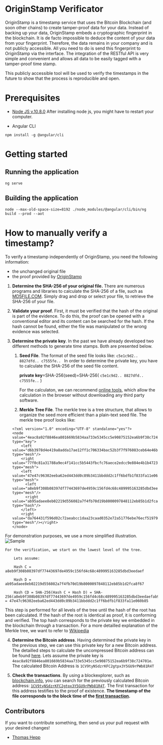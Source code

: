 # OriginStamp Verificator
OriginStamp is a timestamp service that uses the Bitcoin Blockchain (and soon other chains) to create tamper-proof data for your data. Instead of backing up your data, OriginStamp embeds a cryptographic fingerprint in the blockchain. It is de facto impossible to deduce the content of your data from your fingerprint. Therefore, the data remains in your company and is not publicly accessible. All you need to do is send this fingerprint to OriginStamp via the interface. The integration of the RESTful API is very simple and convenient and allows all data to be easily tagged with a tamper-proof time stamp.

This publicly accessible tool will be used to verify the timestamps in the future to show that the process is reproducible and open.

# Prerequisites
- [Node JS v.10.8.0](https://nodejs.org/en/download/current/)
After installing node js, you might have to restart your computer.

- Angular CLI 

`npm install -g @angular/cli`


# Getting started

## Running the application

`ng serve`

## Building the application

`node --max-old-space-size=8192 ./node_modules/@angular/cli/bin/ng build --prod --aot`

# How to manually verify a timestamp?
To verify a timestamp independently of OriginStamp, you need the following information:
- the unchanged original file
- the proof provided by [OriginStamp](https://originstamp.com)

1. **Determine the SHA-256 of your original file.**
There are numerous programs and libraries to calculate the SHA-256 of a file, such as [MD5FILE.COM](https://md5file.com/calculator). Simply drag and drop or select your file, to retrieve the SHA-256 of your file.

2. **Validate your proof**.
First, it must be verified that the hash of the original is part of the evidence. To do this, the proof can be opened with a conventional editor and its content can be searched for the hash.
If the hash cannot be found, either the file was manipulated or the wrong evidence was selected.

3. **Determine the private key**. 
In the past we have already developed two different methods to generate time stamps. Both are presented below.
   1. **Seed File**. The format of the seed file looks like: `c5e1c9d2.. 8827dfd.. c7555fe.. `
     In order to determine the private key, you have to calculate the SHA-256 of the seed file content.

       **private key**=SHA-256(seed)=SHA-256( `c5e1c9d2.. 8827dfd.. c7555fe..` )

       For the calculaton, we can recommend [online tools](https://passwordsgenerator.net/sha256-hash-generator/), which allow the calculation in the browser without downloading any third party software.

   2. **Merkle Tree File**. The merkle tree is a tree structure, that allows to organize the seed more efficient than a plain-text seed file. 
   The merkle tree proof looks like:
   
   	```
	<?xml version="1.0" encoding="UTF-8" standalone="yes"?>
	<node value="4eac8a92f8846ea801669b5834aa733e5345cc5e90875152ea6b9f38c724701e" type="key">
	    <left value="d6b3978d4e419a8adda17ae12ff1c706334bac52b3f7f976083ceb64e46b0604" type="mesh"/>
	    <right value="77f0c81a31788a9ec4f141cc5b5443fbcfc76aece2edcc9e884e4b1b47230826" type="mesh">
		<left value="47e47c96302eeba62ed443dd0c89b3411bbddd2c1ff6bdfb1f833fa11e060b85" type="mesh">
		  <left value="a8eb9f308b08397df77443697de4959c156fd4c68c489995163285dbd3eedaef" type="mesh"/>
		  <right value="ab95adaee8eb02219d556082a7f4fb70d19b8000097848112eb85b1d2fca8f67" type="hash"/>
		</left>
		<right value="da764431f596d02c72aeabcc1daa23caad0352e72a51776ebe76ecf51979d507" type="mesh"/></right>
	</node>
	```


For demonstration purposes, we use a more simplified illustration.
![Sample](https://groups.google.com/group/originstamp/attach/49fe6696c1f2d/merkle_tree_verification.png?part=0.1&authuser=0&view=1)
   
   	For the verification, we start on the lowest level of the tree.
   	
        Lets assume:
       
        Hash C = a8eb9f308b08397df77443697de4959c156fd4c68c489995163285dbd3eedaef
       
        Hash D = ab95adaee8eb02219d556082a7f4fb70d19b8000097848112eb85b1d2fca8f67
       
        Hash CD = SHA-256(Hash C + Hash D) = SHA-256(a8eb9f308b08397df77443697de4959c156fd4c68c489995163285dbd3eedaefab95adaee8eb02219d556082a7f4fb70d19b8000097848112eb85b1d2fca8f67) = 47e47c96302eeba62ed443dd0c89b3411bbddd2c1ff6bdfb1f833fa11e060b85
	
This step is performed for all levels of the tree until the hash of the root has been calculated. If the hash of the root is identical as proof, it is conforming and verified. The top hash corresponds to the private key we embedded in the blockchain through a transaction. For a more detailled explanation of the Merkle tree, we want to refer to [Wikipedia](https://en.wikipedia.org/wiki/Merkle_tree)
       

4. **Determine the Bitcoin address**. Having determined the private key in the previous step, we can use this private key for a new Bitcoin address. The detailled steps to calculate the uncompressed Bitcoin address can be found [here](https://gobittest.appspot.com/Address). Lets assume the private key is `4eac8a92f8846ea801669b5834aa733e5345cc5e90875152ea6b9f38c724701e`. The calculated Bitcoin Address is `1CV9tyNSdzrKFC2gtpx3Y5GU9rPWb81R4T`


5. **Check the transactions**. By using a blockexplorer, such as [blockchain.info](https://blockchain.info), you can search for the previously calculated Bitcoin address: [`1CV9tyNSdzrKFC2gtpx3Y5GU9rPWb81R4T`](https://www.blockchain.com/de/btc/address/1CV9tyNSdzrKFC2gtpx3Y5GU9rPWb81R4T). The first transaction for this address testifies to the proof of existence. **The timestamp of the file corresponds to the block time of the [first transaction](https://www.blockchain.com/de/btc/tx/a640ae32a1183bc1371afb766ac9b43525dd4ad3f1d3597cd736d10b533dfec7).**


## Contributors
If you want to contribute something, then send us your pull request with your desired changes!

* [Thomas Hepp](https://www.linkedin.com/in/thomas-hepp-b5aab7121/)
